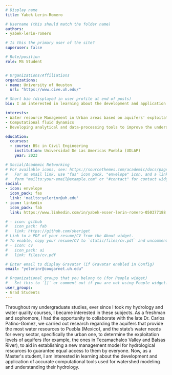 ```yaml
---
# Display name
title: Yabek Lerin-Romero

# Username (this should match the folder name)
authors:
- yabek-lerin-romero

# Is this the primary user of the site?
superuser: false

# Role/position
role: MS Student


# Organizations/Affiliations
organizations:
- name: University of Houston
  url: "https://www.cive.uh.edu/"

# Short bio (displayed in user profile at end of posts)
bio: I am interested in learning about the development and application of accurate computational tools used for watershed modeling and understanding their hydrology

interests:
- Water resource Management in Urban areas based on aquifers' exploitation levels
- Computational fluid dynamics
- Developing analytical and data-processing tools to improve the understanding of hydrology at a watershed level

education:
  courses:
  - course: BSc in Civil Engineering
    institution: Universidad De Las Americas Puebla (UDLAP)
    year: 2023

# Social/Academic Networking
# For available icons, see: https://sourcethemes.com/academic/docs/page-builder/#icons
#   For an email link, use "fas" icon pack, "envelope" icon, and a link in the
#   form "mailto:your-email@example.com" or "#contact" for contact widget.
social:
- icon: envelope
  icon_pack: fas
  link: 'mailto:yelerinr@uh.edu'
- icon: linkedin
  icon_pack: fab
  link: https://www.linkedin.com/in/yabek-esser-lerin-romero-050377188

# - icon: github
#   icon_pack: fab
#   link: https://github.com/sberiget
# Link to a PDF of your resume/CV from the About widget.
# To enable, copy your resume/CV to `static/files/cv.pdf` and uncomment the lines below.
# - icon: cv
#   icon_pack: ai
#   link: files/cv.pdf

# Enter email to display Gravatar (if Gravatar enabled in Config)
email: "yelerinr@cougarnet.uh.edu"

# Organizational groups that you belong to (for People widget)
#   Set this to `[]` or comment out if you are not using People widget.
user_groups:
- Grad Students
---
```


Throughout my undergraduate studies, ever since I took my hydrology and water quality courses, I became interested in these subjects. As a freshman and sophomore, I had the opportunity to collaborate with the late Dr. Carlos Patino-Gomez, we carried out research regarding the aquifers that provide the most water resources to Puebla (Mexico), and the state’s water needs for every sector, specifically the urban one, to determine the exploitation levels of aquifers (for example, the ones in Tecamachalco Valley and Balsas River), to aid in establishing a new management model for hydrological resources to guarantee equal access to them by everyone. Now, as a Master's student, I am interested in learning about the development and application of accurate computational tools used for watershed modeling and understanding their hydrology.
